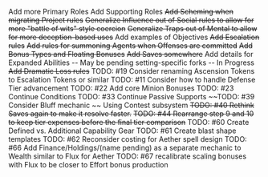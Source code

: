 Add more Primary Roles
Add Supporting Roles
~~Add Scheming when migrating Project rules~~
~~Generalize Influence out of Social rules to allow for more "battle of wits" style coercion~~
~~Generalize Traps out of Mental to allow for more deception-based uses~~
Add examples of Objectives
~~Add Escalation rules~~
~~Add rules for summoning Agents when Offenses are committed~~
~~Add Bonus Types and Floating Bonuses~~
~~Add Saves somewhere~~
Add details for Expanded Abilities -- May be pending setting-specific forks -- In Progress
~~Add Dramatic Loss rules~~
TODO: #19 Consider renaming Ascension Tokens to Escalation Tokens or similar
TODO: #11 Consider how to handle Defense Tier advancement
TODO: #22 Add core Minion Bonuses
TODO: #23 Continue Conditions
TODO: #33 Continue Passive Supports
~~TODO: #39 Consider Bluff mechanic ~~ Using Contest subsystem
~~TODO: #40 Rethink Saves again to make it resolve faster.~~
~~TODO: #44 Rearrange step 9 and 10 to keep tier expenses before the final tier comparison~~
TODO: #60 Create Defined vs. Additional Capability Gear
TODO: #61 Create blast shape templates
TODO: #62 Reconsider costing for Aether spell design
TODO: #66 Add Finance/Holdings/(name pending) as a separate mechanic to Wealth similar to Flux for Aether
TODO: #67 recalibrate scaling bonuses with Flux to be closer to Effort bonus production